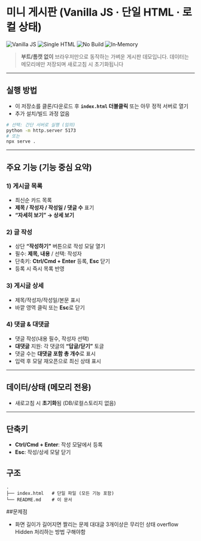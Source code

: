 # 미니 게시판 (Vanilla JS · 단일 HTML · 로컬 상태)

![Vanilla JS](https://img.shields.io/badge/Vanilla_JS-Yes-2F6DF6?style=flat)
![Single HTML](https://img.shields.io/badge/Single_File-index.html-22C55E?style=flat)
![No Build](https://img.shields.io/badge/Build-None-64748B?style=flat)
![In‑Memory](https://img.shields.io/badge/Storage-In_Memory-EF4444?style=flat)

> **부트/톰캣 없이** 브라우저만으로 동작하는 가벼운 게시판 데모입니다. 데이터는 메모리에만 저장되며 새로고침 시 초기화됩니다

---

## 실행 방법

* 이 저장소를 클론/다운로드 후 **`index.html` 더블클릭** 또는 아무 정적 서버로 열기
* 추가 설치/빌드 과정 없음

```bash
# 선택: 간단 서버로 실행 (임의)
python -m http.server 5173
# 또는
npx serve .
```
---

## 주요 기능 (기능 중심 요약)

### 1) 게시글 목록

* 최신순 카드 목록
* **제목 / 작성자 / 작성일 / 댓글 수** 표기
* **“자세히 보기” → 상세 보기**

### 2) 글 작성

* 상단 **“작성하기”** 버튼으로 작성 모달 열기
* 필수: **제목, 내용** / 선택: 작성자
* 단축키: **Ctrl/Cmd + Enter** 등록, **Esc** 닫기
* 등록 시 즉시 목록 반영

### 3) 게시글 상세

* 제목/작성자/작성일/본문 표시
* 바깥 영역 클릭 또는 **Esc**로 닫기

### 4) 댓글 & 대댓글

* 댓글 작성(내용 필수, 작성자 선택)
* **대댓글** 지원: 각 댓글의 **“답글/닫기”** 토글
* 댓글 수는 **대댓글 포함 총 개수**로 표시
* 입력 후 모달 재오픈으로 최신 상태 표시

---

## 데이터/상태 (메모리 전용)

* 새로고침 시 **초기화**됨 (DB/로컬스토리지 없음)
---

## 단축키

* **Ctrl/Cmd + Enter**: 작성 모달에서 등록
* **Esc**: 작성/상세 모달 닫기

## 구조

```
.
├── index.html   # 단일 파일 (모든 기능 포함)
└── README.md    # 이 문서
```

##문제점
* 화면 길이가 길어지면 짤리는 문제 대대글 3개이상은 무리인 상태 overflow Hidden 처리하는 방법 구해야함 

